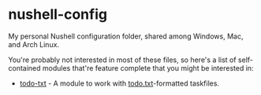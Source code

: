 # nushell-config

My personal Nushell configuration folder, shared among Windows, Mac, and Arch Linux.

You're probably not interested in most of these files, so here's a list of self-contained modules that're feature complete that you might be interested in:

- [todo-txt](/scripts/todo-txt) - A module to work with [todo.txt](http://todotxt.org/)-formatted taskfiles.
